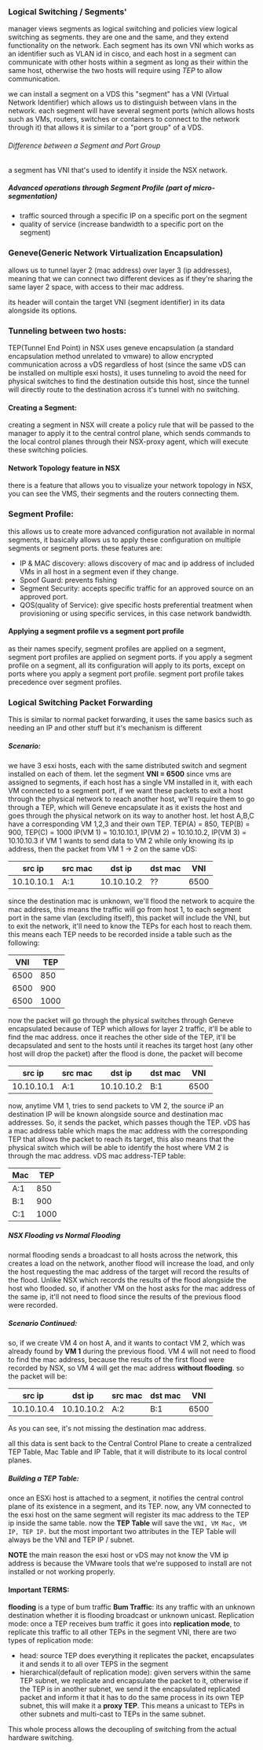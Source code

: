 ### Logical Switching / Segments'
manager views segments as logical switching and policies view logical switching as segments.
they are one and the same, and they extend functionality on the network.
Each segment has its own VNI which works as an identifier such as VLAN id in cisco, and each host in a segment can communicate with other hosts within a segment as long as their within the same host, otherwise the two hosts will require using *TEP* to allow communication.
 
we can install a segment on a VDS this "segment" has a VNI (Virtual Network Identifier) which allows us to distinguish between vlans in the network.
each segment will have several segment ports (which allows hosts such as VMs, routers, switches or containers to connect to the network through it) that allows it is similar to a "port group" of a VDS.
###### Difference between a Segment and Port Group
a segment has VNI that's used to identify it inside the NSX network.

##### Advanced operations through Segment Profile (part of micro-segmentation)
- traffic sourced through a specific IP on a specific port on the segment
- quality of service (increase bandwidth to a specific port on the segment)

### Geneve(Generic Network Virtualization Encapsulation)
allows us to tunnel layer 2 (mac address) over layer 3 (ip addresses), meaning that we can connect two different devices as if they're sharing the same layer 2 space, with access to their mac address.

its header will contain the target VNI (segment identifier) in its data alongside its options.
### Tunneling between two hosts:
TEP(Tunnel End Point) in NSX uses geneve encapsulation (a standard encapsulation method unrelated to vmware) to allow encrypted communication across a vDS regardless of host (since the same vDS can be installed on multiple esxi hosts), it uses tunneling to avoid the need for physical switches to find the destination outside this host, since the tunnel will directly route to the destination across it's tunnel with no switching.

#### Creating a Segment:
creating a segment in NSX will create a policy rule that will be passed to the manager to apply it to the central control plane, which sends commands to the local control planes through their NSX-proxy agent, which will execute these switching policies.

#### Network Topology feature in NSX
there is a feature that allows you to visualize your network topology in NSX, you can see the VMS, their segments and the routers connecting them.

### Segment Profile:
this allows us to create more advanced configuration not available in normal segments, it basically allows us to apply these configuration on multiple segments or segment ports.
these features are:
- IP & MAC discovery: allows discovery of mac and ip address of included VMs in all host in a segment even if they change. 
- Spoof Guard: prevents fishing
- Segment Security: accepts specific traffic for an approved source on an approved port.
- QOS(quality of Service): give specific hosts preferential treatment when provisioning or using specific services, in this case network bandwidth.
#### Applying a segment profile vs a segment port profile
as their names specify, segment profiles are applied on a segment, segment port profiles are applied on segment ports.
if you apply a segment profile on a segment, all its configuration will apply to its ports, except on ports where you apply a segment port profile.
segment port profile takes precedence over segment profiles.

### Logical Switching Packet Forwarding
This is similar to normal packet forwarding, it uses the same basics such as needing an IP and other stuff but it's mechanism is different

##### Scenario:
we have 3 esxi hosts, each with the same distributed switch and segment installed on each of them.
let the segment **VNI = 6500**
since vms are assigned to segments,
if each host has a single VM installed in it, with each VM connected to a segment port, if we want these packets to exit a host through the physical network to reach another host, we'll require them to go through a TEP, which will Geneve encapsulate it as it exists the host and goes through the physical network on its way to another host.
let host A,B,C have a corresponding VM 1,2,3 and their own TEP.
TEP(A) = 850, TEP(B) = 900, TEP(C) = 1000
IP(VM 1) = 10.10.10.1, IP(VM 2) = 10.10.10.2, IP(VM 3) = 10.10.10.3
if VM 1 wants to send data to VM 2 while only knowing its ip address, then the packet from VM 1 -> 2 on the same vDS:

| src ip | src mac | dst ip | dst mac | VNI |
| ---- | ---- | ---- | ---- | ---- |
| 10.10.10.1 | A:1 | 10.10.10.2 | ?? | 6500 |
since the destination mac is unknown, we'll flood the network to acquire the mac address, this means the traffic will go from host 1, to each segment port in the same vlan (excluding itself), this packet will include the VNI, but to exit the network, it'll need to know the TEPs for each host to reach them.
this means each TEP needs to be recorded inside a table such as the following:

| VNI | TEP |
| --- | --- |
| 6500   | 850 |
| 6500   | 900 |
| 6500   | 1000    |
now the packet will go through the physical switches through Geneve encapsulated because of TEP which allows for layer 2 traffic, it'll be able to find the mac address.
once it reaches the other side of the TEP, it'll be decapsulated and sent to the hosts until it reaches its target host (any other host will drop the packet)
after the flood is done, the packet will become

| src ip | src mac | dst ip | dst mac | VNI |
| ---- | ---- | ---- | ---- | ---- |
| 10.10.10.1 | A:1 | 10.10.10.2 | B:1 | 6500 |
now, anytime VM 1, tries to send packets to VM 2, the source iP an destination IP will be known alongside source and destination mac addresses.
So, it sends the packet, which passes though the TEP.
vDS has a mac address table which maps the mac address with the corresponding TEP that allows the packet to reach its target, this also means that the physical switch which will be able to identify the host where VM 2 is through the mac address.
vDS mac address-TEP table:

| Mac | TEP  |
| --- | ---- |
| A:1 | 850  |
| B:1 | 900  |
| C:1 | 1000 |
##### NSX Flooding vs Normal Flooding
normal flooding sends a broadcast to all hosts across the network, this creates a load on the network, another flood will increase the load, and only the host requesting the mac address of the target will record the results of the flood.
Unlike NSX which records the results of the flood alongside the host who flooded. so, if another VM on the host asks for the mac address of the same ip, it'll not need to flood since the results of the previous flood were recorded.
##### Scenario Continued: 
so, if we create VM 4 on host A, and it wants to contact VM 2, which was already found by **VM 1** during the previous flood.
VM 4 will not need to flood to find the mac address, because the results of the first flood were recorded by NSX, so VM 4 will get the mac address **without flooding**. so the packet will be:

| src ip     | dst ip     | src mac | dst mac | VNI |
| ---------- | ---------- | ------- | ------- | --- |
| 10.10.10.4 | 10.10.10.2 | A:2     | B:1     | 6500    |
As you can see, it's not missing the destination mac address.

all this data is sent back to the Central Control Plane to create a centralized TEP Table, Mac Table and IP Table, that it will distribute to its local control planes.
##### Building a TEP Table:
once an ESXi host is attached to a segment, it notifies the central control plane of its existence in a segment, and its TEP.
now, any VM connected to the esxi host on the same segment will register its mac address to the TEP ip inside the same table.
now the **TEP Table** will save the `VNI, VM Mac, VM IP, TEP IP.` but the most important two attributes in the TEP Table will always be the VNI and TEP IP / subnet.

**NOTE** the main reason the esxi host or vDS may not know the VM ip address is because the VMware tools that we're supposed to install are not installed or not working properly.
#### Important TERMS:
**flooding** is a type of bum traffic
**Bum Traffic**: its any traffic with an unknown destination whether it is flooding broadcast or unknown unicast.
Replication mode: once a TEP receives bum traffic it goes into **replication mode**, to replicate this traffic to all other TEPs in the segment VNI, 
there are two types of replication mode:
- head: 
	source TEP does everything it replicates the packet, encapsulates it and sends it to all over TEPS in the segment
- hierarchical(default of replication mode): 
	given servers within the same TEP subnet, we replicate and encapsulate the packet to it, otherwise if the TEP is in another subnet, we send it the encapsulated replicated packet and inform it that it has to do the same process in its own TEP subnet, this will make it a **proxy TEP**.
	This means a unicast to TEPs in other subnets and multi-cast to TEPs in the same subnet.

This whole process allows the decoupling of switching from the actual hardware switching.